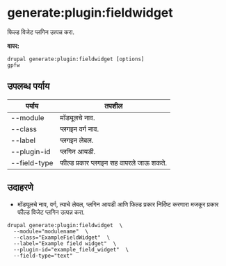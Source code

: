 # generate:plugin:fieldwidget
फिल्ड विजेट प्लगिन उत्पन्न करा.

**वापर:**
```
drupal generate:plugin:fieldwidget [options]
gpfw
```

## उपलब्ध पर्याय
पर्याय | तपशील
-------|-------------
--module | मॉड्यूलचे नाव.
--class | प्लगइन वर्ग नाव.
--label | प्लगइन लेबल.
--plugin-id | प्लगिन आयडी.
--field-type | फील्ड प्रकार प्लगइन सह वापरले जाऊ शकते.

## उदाहरणे
* मॉड्यूलचे नाव, वर्ग, त्याचे लेबल, प्लगिन आयडी आणि फिल्ड प्रकार निर्दिष्ट करणारा मजकूर प्रकार फील्ड विजेट प्लगिन उत्पन्न करा.
```
drupal generate:plugin:fieldwidget  \
  --module="modulename"  \
  --class="ExampleFieldWidget"  \
  --label="Example field widget"  \
  --plugin-id="example_field_widget"  \
  --field-type="text"
```
